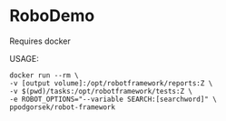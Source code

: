 # RoboDemo
Requires docker


USAGE:
    
    docker run --rm \
    -v [output volume]:/opt/robotframework/reports:Z \
    -v $(pwd)/tasks:/opt/robotframework/tests:Z \
    -e ROBOT_OPTIONS="--variable SEARCH:[searchword]" \
    ppodgorsek/robot-framework
